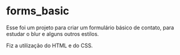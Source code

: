 # forms_basic

Esse foi um projeto para criar um formulário básico de contato, para estudar o blur e alguns outros estilos.

Fiz a utilização do HTML e do CSS.
